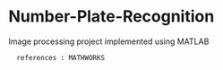 # Number-Plate-Recognition
Image processing project implemented using MATLAB
    
      references : MATHWORKS
